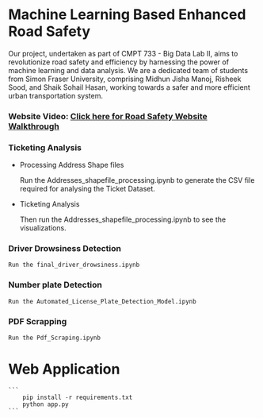 # Machine Learning Based Enhanced Road Safety

Our project, undertaken as part of CMPT 733 - Big Data Lab II, aims to revolutionize road safety and efficiency by harnessing the power of machine learning and data analysis. We are a dedicated team of students from Simon Fraser University, comprising Midhun Jisha Manoj, Risheek Sood, and Shaik Sohail Hasan, working towards a safer and more efficient urban transportation system.

### Website Video:  [Click here for Road Safety Website Walkthrough](https://www.youtube.com/watch?v=wa_gxY8OSuE)

### Ticketing Analysis

- Processing Address Shape files

    Run the Addresses_shapefile_processing.ipynb to generate the CSV file required for analysing the Ticket Dataset. 

- Ticketing Analysis
    
    Then run the Addresses_shapefile_processing.ipynb to see the visualizations.

### Driver Drowsiness Detection
    
    Run the final_driver_drowsiness.ipynb

### Number plate Detection

    Run the Automated_License_Plate_Detection_Model.ipynb

### PDF Scrapping

    Run the Pdf_Scraping.ipynb

# Web Application

    ``` 
        pip install -r requirements.txt 
        python app.py
    ```

